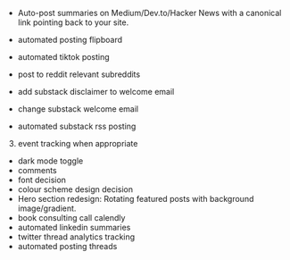 <!-- 1. email check -->
<!-- 2. replace broken links -abp, leonlinsx -->
<!-- 4. change images to png -->
<!-- 5. Create a small design tokens file (_tokens.css) with your radius, shadows, type scale, spacing.
Replace one-off values with variables. -->
<!-- 6. table of contents -->
<!-- 7. pagination ellipses too high -->
<!-- 8. substack embed in blogpost design  -->
<!-- 9. related posts left aligned not center -->
<!-- 10. easter egg mouse hover for longer befor reveal -->
<!-- - share button for socials -->
<!-- - use tags and new page for tag filters -->
<!-- - share mobile close on tap fix -->
<!-- - related post on articles styling spacing too wide -->
<!-- - related posts image vs title alignment -->
<!-- - automated posting twitter -->
<!-- - search bar icon display floating outside of box -->
<!-- - Enable Brotli/Gzip compression for text-based resources. -->
<!-- - linkinator check -->
<!-- - minify javascript check -->
<!-- - bluesky automated posting -->
<!-- - Heatmaps or scroll depth analytics https://clarity.microsoft.com/projects/view/tegwfukh6k/gettingstarted --> 
<!-- - google search console domain verification https://search.google.com/search-console?resource_id=https://www.leonlinsx.com/ -->
<!-- - bing webmaster -->
<!-- - cleaner url for posts -->
<!-- - automated posting mastodon -->
<!-- - Auto-generate sitemap + submit to Google Search Console & Bing Webmaster Tools. -->
<!-- - Periodically ping search engines when new posts go live. -->
<!-- - publish0x -->
<!-- - tealfeed; seems nonexistent -->
<!-- - automated posting dev.to, tech category only -->
- Auto-post summaries on Medium/Dev.to/Hacker News with a canonical link pointing back to your site.
- automated posting flipboard
- automated tiktok posting

- post to reddit relevant subreddits
- add substack disclaimer to welcome email
- change substack welcome email
- automated substack rss posting
3. event tracking when appropriate
- dark mode toggle
- comments
- font decision
- colour scheme design decision
- Hero section redesign: Rotating featured posts with background image/gradient.
- book consulting call calendly
- automated linkedin summaries
- twitter thread analytics tracking
- automated posting threads
